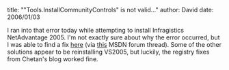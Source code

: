 
title: "\"Tools.InstallCommunityControls\" is not valid..."
author: David
date: 2006/01/03

I ran into that error today while attempting to install Infragistics NetAdvantage 2005. I'm not exactly sure about why the error occurred, but I was able to find a fix [here](http://blogs.msdn.com/chetanc/default.aspx) (via <a href="http://forums.microsoft.com/MSDN/ShowPost.aspx?PageIndex=1&SiteID=1&PostID=124977">this</a> MSDN forum thread). Some of the other solutions appear to be reinstalling VS2005, but luckily, the registry fixes from Chetan's blog worked fine.
